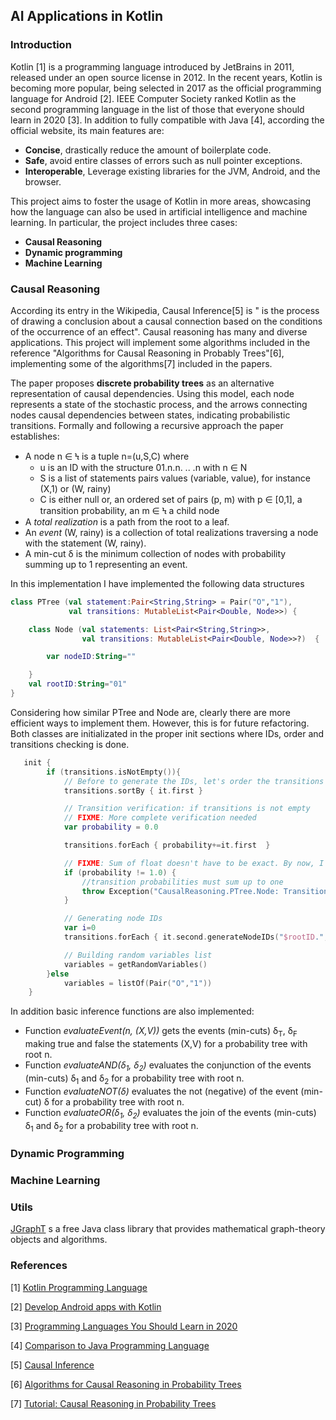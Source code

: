 ## AI Applications in Kotlin

### Introduction
Kotlin [1] is a programming language introduced by JetBrains in 2011, 
released under an open source license in 2012. In the recent years, 
Kotlin is becoming more popular, being selected in 2017 as the official
programming language for Android [2]. IEEE Computer Society ranked 
Kotlin as the second programming language in the list of those that 
everyone should learn in 2020 [3]. In addition to fully compatible with 
Java [4], according the official website, its main features are:

  * **Concise**, drastically reduce the amount of boilerplate code.
  * **Safe**, avoid entire classes of errors such as null pointer exceptions.
  * **Interoperable**, Leverage existing libraries for the JVM, Android, and the browser.  

This project aims to foster the usage of Kotlin in more areas, showcasing
how the language can also be used in artificial intelligence and machine 
learning. In particular, the project includes three cases:

  * **Causal Reasoning**
  * **Dynamic programming**
  * **Machine Learning** 

### Causal Reasoning
According its entry in the Wikipedia, Causal Inference[5] is " is the process 
of drawing a conclusion about a causal connection based on the conditions 
of the occurrence of an effect". Causal reasoning has many and diverse 
applications. This project will implement some algorithms included in
the reference "Algorithms for Causal Reasoning in Probably Trees"[6], implementing
some of the algorithms[7] included in the papers. 

The paper proposes **discrete probability trees** as an alternative representation
of causal dependencies. Using this model, each node represents a state of the 
stochastic process, and the arrows connecting nodes causal dependencies between 
states, indicating probabilistic transitions. Formally and following a recursive approach
the paper establishes:

  * A node n &isin; &#990; is a tuple n=(u,S,C) where
    * u is an ID with the structure 01.n.n. .. .n with n &isin; N
    * S is a list of statements pairs values (variable, value), for instance (X,1) or (W, rainy)
    * C is either null or, an ordered set of pairs (p, m) with p &isin; [0,1], a transition probability, an m &isin; &#990; a child node 
  * A *total realization* is a path from the root to a leaf.
  * An *event* (W, rainy) is a collection of total realizations traversing a node with the statement (W, rainy).
  * A min-cut &#948; is the minimum collection of nodes with probability summing up to 1 representing an event.

In this implementation I have implemented the following data structures 

```Kotlin
class PTree (val statement:Pair<String,String> = Pair("O","1"),
             val transitions: MutableList<Pair<Double, Node>>) {

    class Node (val statements: List<Pair<String,String>>,
                val transitions: MutableList<Pair<Double, Node>>?)  {

        var nodeID:String=""

    }
    val rootID:String="01"
}
```
Considering how similar PTree and Node are, clearly there are more efficient ways to implement them. 
However, this is for future refactoring. Both classes are initializated in the proper init sections where 
IDs, order and transitions checking is done.

```Kotlin
   init {
        if (transitions.isNotEmpty()){
            // Before to generate the IDs, let's order the transitions
            transitions.sortBy { it.first }

            // Transition verification: if transitions is not empty
            // FIXME: More complete verification needed
            var probability = 0.0

            transitions.forEach { probability+=it.first  }

            // FIXME: Sum of float doesn't have to be exact. By now, I consider discrete float probabilities
            if (probability != 1.0) {
                //transition probabilities must sum up to one
                throw Exception("CausalReasoning.PTree.Node: Transition Probabilities Must Sum Up To One ($probability)")
            }

            // Generating node IDs
            var i=0
            transitions.forEach { it.second.generateNodeIDs("$rootID.",i++) }

            // Building random variables list
            variables = getRandomVariables()
        }else
            variables = listOf(Pair("O","1"))
    }
```
In addition basic inference functions are also implemented:

  * Function *evaluateEvent(n, (X,V))* gets the events (min-cuts) &#948;<sub>T</sub>, &#948;<sub>F</sub> making 
  true and false the statements (X,V) for a probability tree with root n.
  * Function *evaluateAND(&#948;<sub>1</sub>, &#948;<sub>2</sub>)* evaluates the conjunction of the events (min-cuts) 
  &#948;<sub>1</sub> and &#948;<sub>2</sub> for a probability tree with root n.
  * Function *evaluateNOT(&#948;)* evaluates the not (negative) of the event (min-cut) 
    &#948; for a probability tree with root n.
  * Function *evaluateOR(&#948;<sub>1</sub>, &#948;<sub>2</sub>)* evaluates the join of the events (min-cuts) 
      &#948;<sub>1</sub> and &#948;<sub>2</sub> for a probability tree with root n.

### Dynamic Programming

### Machine Learning

### Utils
[JGraphT](https://jgrapht.org/) s a free Java class library that provides mathematical graph-theory objects and algorithms.

### References

[1] [Kotlin Programming Language](https://kotlinlang.org/)

[2] [Develop Android apps with Kotlin](https://developer.android.com/kotlin)

[3] [Programming Languages You Should Learn in 2020](https://www.computer.org/publications/tech-news/trends/programming-languages-you-should-learn-in-2020)

[4] [Comparison to Java Programming Language](https://kotlinlang.org/docs/reference/comparison-to-java.html)

[5] [Causal Inference](https://en.wikipedia.org/wiki/Causal_inference)

[6] [Algorithms for Causal Reasoning in Probability Trees](https://arxiv.org/abs/2010.12237)

[7] [Tutorial: Causal Reasoning in Probability Trees](https://colab.research.google.com/github/deepmind/deepmind_research/blob/master/causal_reasoning/Causal_Reasoning_in_Probability_Trees.ipynb)